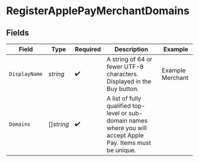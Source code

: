 # RegisterApplePayMerchantDomains


## Fields

| Field                                                                                                           | Type                                                                                                            | Required                                                                                                        | Description                                                                                                     | Example                                                                                                         |
| --------------------------------------------------------------------------------------------------------------- | --------------------------------------------------------------------------------------------------------------- | --------------------------------------------------------------------------------------------------------------- | --------------------------------------------------------------------------------------------------------------- | --------------------------------------------------------------------------------------------------------------- |
| `DisplayName`                                                                                                   | *string*                                                                                                        | :heavy_check_mark:                                                                                              | A string of 64 or fewer UTF-8 characters. Displayed in the Buy button.<br/>                                     | Example Merchant                                                                                                |
| `Domains`                                                                                                       | []*string*                                                                                                      | :heavy_check_mark:                                                                                              | A list of fully qualified top-level or sub-domain names where you will accept Apple Pay. Items must be unique.<br/> |                                                                                                                 |